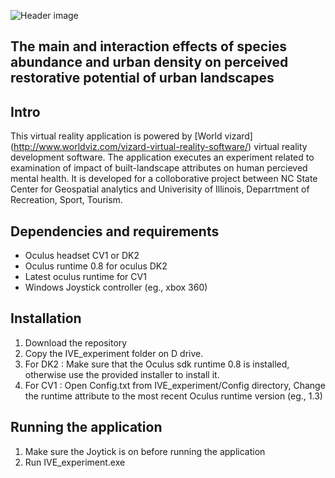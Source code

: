 ![Header image](https://github.com/ptabriz/Interactions_Species_Urban_Density_IVE/blob/master/img/IMG_9594.jpg)


## The main and interaction effects of species abundance and urban density on perceived restorative potential of urban landscapes 

## Intro
This virtual reality application is powered by [World vizard] (http://www.worldviz.com/vizard-virtual-reality-software/) virtual reality development software. The application executes an experiment related to examination of impact of built-landscape attributes on human percieved mental health. It is developed for a colloborative project between NC State Center for Geospatial analytics and Univerisity of Illinois, Deparrtment of Recreation, Sport, Tourism. 

## Dependencies and requirements
-   Oculus headset CV1 or DK2
-   Oculus runtime 0.8 for oculus DK2
-   Latest oculus runtime for CV1
-   Windows Joystick controller (eg., xbox 360)

## Installation
1. Download the repository
2. Copy the IVE_experiment folder on D drive. 
3. For DK2 : Make sure that the Oculus sdk runtime 0.8 is installed, otherwise use the provided installer to install it. 
4. For CV1 : Open Config.txt from IVE_experiment/Config directory, Change the runtime attribute to the most recent Oculus runtime version (eg., 1.3)  

## Running the application
1. Make sure the Joytick is on before running the application 
2. Run IVE_experiment.exe

